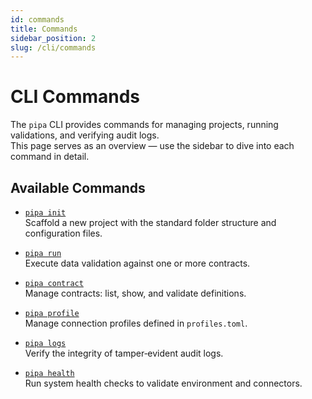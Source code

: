 ```yaml
---
id: commands
title: Commands
sidebar_position: 2
slug: /cli/commands
---
```


# CLI Commands

The `pipa` CLI provides commands for managing projects, running validations, and verifying audit logs.  
This page serves as an overview — use the sidebar to dive into each command in detail.

## Available Commands

- [`pipa init`](./init)  
  Scaffold a new project with the standard folder structure and configuration files.

- [`pipa run`](./run)  
  Execute data validation against one or more contracts.

- [`pipa contract`](./contract)  
  Manage contracts: list, show, and validate definitions.

- [`pipa profile`](./profile)  
  Manage connection profiles defined in `profiles.toml`.

- [`pipa logs`](./logs)  
  Verify the integrity of tamper‑evident audit logs.

- [`pipa health`](./health)  
  Run system health checks to validate environment and connectors.
